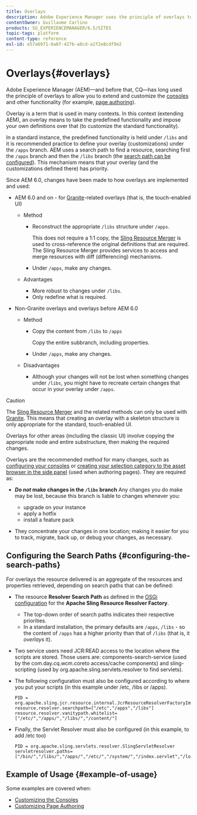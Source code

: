 ```yaml
---
title: Overlays
description: Adobe Experience Manager uses the principle of overlays to let you extend and customize the consoles and other functionality.
contentOwner: Guillaume Carlino
products: SG_EXPERIENCEMANAGER/6.5/SITES
topic-tags: platform
content-type: reference
exl-id: e57a6971-6a6f-427b-a8cd-a2f2e8cdf9e2
---
```

# Overlays{#overlays}

Adobe Experience Manager (AEM)&mdash;and before that, CQ&mdash;has long used the principle of overlays to allow you to extend and customize the [consoles](/help/sites-developing/customizing-consoles-touch.md) and other functionality (for example, [page authoring](/help/sites-developing/customizing-page-authoring-touch.md)).

Overlay is a term that is used in many contexts. In this context (extending AEM), an overlay means to take the predefined functionality and impose your own definitions over that (to customize the standard functionality).

In a standard instance, the predefined functionality is held under `/libs` and it is recommended practice to define your overlay (customizations) under the `/apps` branch. AEM uses a search path to find a resource, searching first the `/apps` branch and then the `/libs` branch (the [search path can be configured](#configuring-the-search-paths)). This mechanism means that your overlay (and the customizations defined there) has priority.

Since AEM 6.0, changes have been made to how overlays are implemented and used:

* AEM 6.0 and on - for [Granite](https://developer.adobe.com/experience-manager/reference-materials/6-5/granite-ui/api/jcr_root/libs/granite/ui/index.html)-related overlays (that is, the touch-enabled UI)

    * Method

        * Reconstruct the appropriate `/libs` structure under `/apps`.

          This does not require a 1:1 copy, the [Sling Resource Merger](/help/sites-developing/sling-resource-merger.md) is used to cross-reference the original definitions that are required. The Sling Resource Merger provides services to access and merge resources with diff (differencing) mechanisms.

        * Under `/apps`, make any changes.

    * Advantages

        * More robust to changes under `/libs`.
        * Only redefine what is required.

* Non-Granite overlays and overlays before AEM 6.0

    * Method

        * Copy the content from `/libs` to `/apps`

          Copy the entire subbranch, including properties.

        * Under `/apps`, make any changes.

    * Disadvantages

        * Although your changes will not be lost when something changes under `/libs`, you might have to recreate certain changes that occur in your overlay under `/apps`.

>[!CAUTION]
>
>The [Sling Resource Merger](/help/sites-developing/sling-resource-merger.md) and the related methods can only be used with [Granite](https://developer.adobe.com/experience-manager/reference-materials/6-5/granite-ui/api/jcr_root/libs/granite/ui/index.html). This means that creating an overlay with a skeleton structure is only appropriate for the standard, touch-enabled UI.
>
>Overlays for other areas (including the classic UI) involve copying the appropriate node and entire substructure, then making the required changes.

Overlays are the recommended method for many changes, such as [configuring your consoles](/help/sites-developing/customizing-consoles-touch.md#create-a-custom-console) or [creating your selection category to the asset browser in the side panel](/help/sites-developing/customizing-page-authoring-touch.md#add-new-selection-category-to-asset-browser) (used when authoring pages). They are required as:

* ***Do not* make changes in the `/libs` branch**
  Any changes you do make may be lost, because this branch is liable to changes whenever you:

    * upgrade on your instance
    * apply a hotfix
    * install a feature pack

* They concentrate your changes in one location; making it easier for you to track, migrate, back up, or debug your changes, as necessary.

## Configuring the Search Paths {#configuring-the-search-paths}

For overlays the resource delivered is an aggregate of the resources and properties retrieved, depending on search paths that can be defined:

* The resource **Resolver Search Path** as defined in the [OSGi configuration](/help/sites-deploying/configuring-osgi.md) for the **Apache Sling Resource Resolver Factory**.

    * The top-down order of search paths indicates their respective priorities.
    * In a standard installation, the primary defaults are `/apps`, `/libs` - so the content of `/apps` has a higher priority than that of `/libs` (that is, it *overlays* it).

* Two service users need JCR:READ access to the location where the scripts are stored. Those users are: components-search-service (used by the com.day.cq.wcm.coreto access/cache components) and sling-scripting (used by org.apache.sling.servlets.resolver to find servlets).
* The following configuration must also be configured according to where you put your scripts (in this example under /etc, /libs or /apps).

    ```
    PID = org.apache.sling.jcr.resource.internal.JcrResourceResolverFactoryImpl
    resource.resolver.searchpath=["/etc","/apps","/libs"]
    resource.resolver.vanitypath.whitelist=["/etc/","/apps/","/libs/","/content/"]
    ```

* Finally, the Servlet Resolver must also be configured (in this example, to add /etc too)

    ```
    PID = org.apache.sling.servlets.resolver.SlingServletResolver
    servletresolver.paths=["/bin/","/libs/","/apps/","/etc/","/system/","/index.servlet","/login.servlet","/services/"]
    ```

## Example of Usage {#example-of-usage}

Some examples are covered when:

* [Customizing the Consoles](/help/sites-developing/customizing-consoles-touch.md)
* [Customizing Page Authoring](/help/sites-developing/customizing-page-authoring-touch.md)
